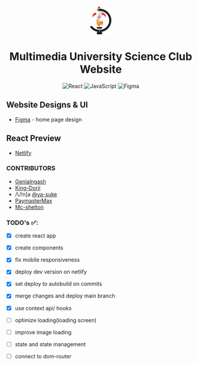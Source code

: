 <div align = center>
       <img src="./mussa-fe/src/resources/images/ellipse.svg" width="11%" alt="MUSSA ICON" float="center" /> 
       <h1> Multimedia University Science Club Website </h1>
       
![React](https://img.shields.io/badge/react-%2320232a.svg?style=for-the-badge&logo=react&logoColor=%2361DAFB)
![JavaScript](https://img.shields.io/badge/javascript-%23323330.svg?style=for-the-badge&logo=javascript&logoColor=%23F7DF1E)
![Figma](https://img.shields.io/badge/figma-%23323330.svg?style=for-the-badge&logo=figma&logoColor=%23F7DF1E)

</div>

## Website Designs & UI
   * [Figma](https://www.figma.com/proto/gCGMigxrF7WR7qmCU1hKMO/Mussa-Website-New-Proporsal?node-id=1%3A2&scaling=min-zoom&page-id=0%3A1)  -  home page design
   
## React Preview
   * [Netlify](https://mmu-mussa.netlify.app)
   
### CONTRIBUTORS
* [Genialngash](https://github.com/Genialngash "wysisyg")
* [King-Dorji](https://github.com/King-Dorji "your dorjiness")
* /\\/!n]a [@ya-suke](https://www.github.com/ya-suke "if a ninja and a samurai had a baby")
* [PaymasterMax](https://github.com/PaymasterMax "pay master max what you owe")
* [Mc-shelton](https://github.com/mc-shelton "drops mic")

### TODO's  ✅:
- [x] create react app
- [x] create components
- [x] fix mobile responsiveness
- [x] deploy dev version on netlify
- [x] set deploy to autobuild on commits
- [x] merge changes and deploy main branch
- [x] use context api/ hooks
- [ ] optimize loading(loading screen)
- [ ] improve image loading
- [ ] state and state management
- [ ] connect to dom-router



